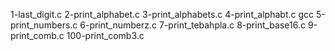 1-last_digit.c 
2-print_alphabet.c 
3-print_alphabets.c
4-print_alphabt.c 
 gcc 5-print_numbers.c
6-print_numberz.c
7-print_tebahpla.c
8-print_base16.c
9-print_comb.c
100-print_comb3.c

